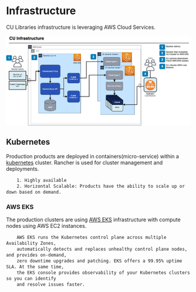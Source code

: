 # Infrastructure

CU Libraries infrastructure is leveraging AWS Cloud Services. 

![Default Infrasturcture](infrastructure.jpg)

## Kubernetes

Production products are deployed in containers(micro-service) within a [kubernetes](https://kubernetes.io/docs/concepts/overview/what-is-kubernetes/) cluster. Rancher is used for cluster management and deployments.

        1. Highly available 
        2. Horizontal Scalable: Products have the ability to scale up or down based on demand.

### AWS EKS

The production clusters are using [AWS EKS](https://aws.amazon.com/eks) infrastructure with compute nodes using AWS EC2 instances.

        AWS EKS runs the Kubernetes control plane across multiple Availability Zones,
        automatically detects and replaces unhealthy control plane nodes, and provides on-demand, 
        zero downtime upgrades and patching. EKS offers a 99.95% uptime SLA. At the same time, 
        the EKS console provides observability of your Kubernetes clusters so you can identify 
        and resolve issues faster.


